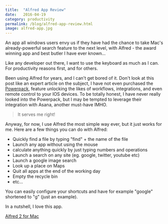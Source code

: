 ```yaml
---
title:  "Alfred App Review"
date:   2016-04-19
category: productivity
permalink: /blog/alfred-app-review.html
image: alfred-app.jpg
---
```

An app all windows users envy us if they have had the chance to take Mac's already-powerful search feature to the next level, with Alfred - the award winning app and best butler I have ever known...

Like any developer out there, I want to use the keyboard as much as I can. For productivity reasons first, and for others.

Been using Alfred for years, and I can't get bored of it. Don't look at this post like an expert article on the subject, I have not even purchased the [Powerpack](https://www.alfredapp.com/powerpack/buy/), feature unlocking the likes of workflows, integrations, and even remote control to your IOS devices.
To be totally honest, I have never really looked into the Powerpack, but I may be tempted to leverage their integration with Asana, another must-have IMHO.

> It serves me right!

Anyway, for now, I use Alfred the most simple way ever, but it just works for me. Here are a few things you can do with Alfred:

+ Quickly find a file by typing "find" + the name of the file
+ Launch any app without using the mouse
+ calculate anything quickly by just typing numbers and operations
+ Launch a search on any site (eg. google, twitter, youtube etc)
+ Launch a google image search
+ Look up a place on Maps
+ Quit all apps at the end of the working day
+ Empty the recycle bin
+ etc...

You can easily configure your shortcuts and have for example "google" shortened to "g" (just an example).

In a nutshell, I love this app. 

[Alfred 2 for Mac](https://www.alfredapp.com/)